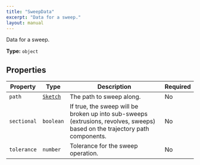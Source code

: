 ```yaml
---
title: "SweepData"
excerpt: "Data for a sweep."
layout: manual
---
```


Data for a sweep.

**Type:** `object`





## Properties

| Property | Type | Description | Required |
|----------|------|-------------|----------|
| `path` |[`Sketch`](/docs/kcl/types/Sketch)| The path to sweep along. | No |
| `sectional` |`boolean`| If true, the sweep will be broken up into sub-sweeps (extrusions, revolves, sweeps) based on the trajectory path components. | No |
| `tolerance` |`number`| Tolerance for the sweep operation. | No |


